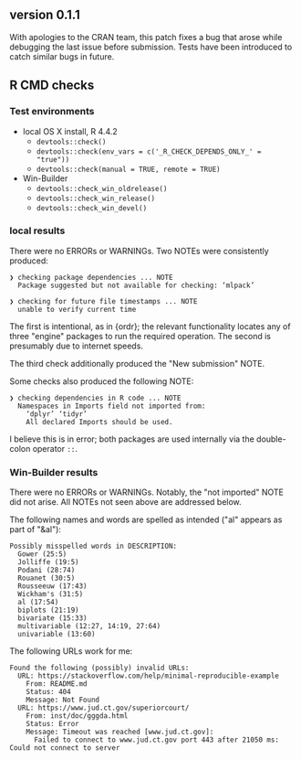 ## version 0.1.1

With apologies to the CRAN team, this patch fixes a bug that arose while debugging the last issue before submission.
Tests have been introduced to catch similar bugs in future.

## R CMD checks

### Test environments

* local OS X install, R 4.4.2
  * `devtools::check()`
  * `devtools::check(env_vars = c('_R_CHECK_DEPENDS_ONLY_' = "true"))`
  * `devtools::check(manual = TRUE, remote = TRUE)`
* Win-Builder
  * `devtools::check_win_oldrelease()`
  * `devtools::check_win_release()`
  * `devtools::check_win_devel()`

### local results

There were no ERRORs or WARNINGs.
Two NOTEs were consistently produced:

```
❯ checking package dependencies ... NOTE
  Package suggested but not available for checking: ‘mlpack’

❯ checking for future file timestamps ... NOTE
  unable to verify current time
```

The first is intentional, as in {ordr}; the relevant functionality locates any of three "engine" packages to run the required operation.
The second is presumably due to internet speeds.

The third check additionally produced the "New submission" NOTE.

Some checks also produced the following NOTE:

```
❯ checking dependencies in R code ... NOTE
  Namespaces in Imports field not imported from:
    ‘dplyr’ ‘tidyr’
    All declared Imports should be used.
```

I believe this is in error; both packages are used internally via the double-colon operator `::`.

### Win-Builder results

There were no ERRORs or WARNINGs.
Notably, the "not imported" NOTE did not arise.
All NOTEs not seen above are addressed below.

The following names and words are spelled as intended ("al" appears as part of "&al"):

```
Possibly misspelled words in DESCRIPTION:
  Gower (25:5)
  Jolliffe (19:5)
  Podani (28:74)
  Rouanet (30:5)
  Rousseeuw (17:43)
  Wickham's (31:5)
  al (17:54)
  biplots (21:19)
  bivariate (15:33)
  multivariable (12:27, 14:19, 27:64)
  univariable (13:60)
```

The following URLs work for me:

```
Found the following (possibly) invalid URLs:
  URL: https://stackoverflow.com/help/minimal-reproducible-example
    From: README.md
    Status: 404
    Message: Not Found
  URL: https://www.jud.ct.gov/superiorcourt/
    From: inst/doc/gggda.html
    Status: Error
    Message: Timeout was reached [www.jud.ct.gov]:
      Failed to connect to www.jud.ct.gov port 443 after 21050 ms: Could not connect to server
```
